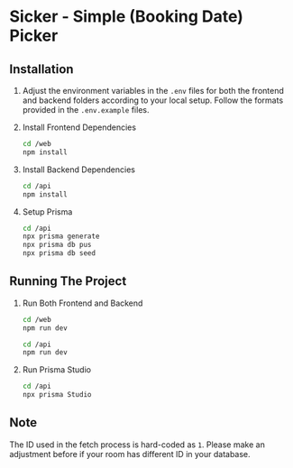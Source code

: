 # Sicker - Simple (Booking Date) Picker

## Installation

1. Adjust the environment variables in the `.env` files for both the frontend and backend folders according to your local setup. Follow the formats provided in the `.env.example` files.

2. Install Frontend Dependencies

   ```bash
   cd /web
   npm install
   ```

3. Install Backend Dependencies

   ```bash
   cd /api
   npm install
   ```

4. Setup Prisma

   ```bash
   cd /api
   npx prisma generate
   npx prisma db pus
   npx prisma db seed
   ```

## Running The Project

1.  Run Both Frontend and Backend

    ```bash
    cd /web
    npm run dev

    cd /api
    npm run dev
    ```

2.  Run Prisma Studio

    ```bash
    cd /api
    npx prisma Studio
    ```

## Note

The ID used in the fetch process is hard-coded as `1`. Please make an adjustment before if your room has different ID in your database.

